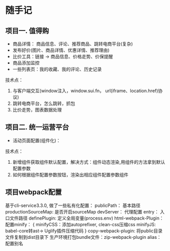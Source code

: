 # 随手记
## 项目一. 值得购
* 商品详情： 商品信息、评论、推荐商品、跳转电商平台(复杂)
* 发布好价(图片、商品详情、优惠详情、推荐理由)
* 比价工具：链接 -> 商品信息、价格走势、价保提醒
* 商品添加监控
* 一些列表页：我的收藏、我的评论、历史记录

技术点：
1. 与客户端交互(window注入，window.sui.fn， url(iframe、location.href)协议)
2. 跳转电商平台，怎么跳转，抓包
3. 比价走势，图表数据处理

## 项目二. 统一运营平台
* 活动页面配置(组件化)：

技术点：
1. 新增组件获取组件默认配置，解决方式：组件动态渲染,用组件的方法拿到默认配置参数
2. 如何根据组件配置参数按钮，渲染出相应组件配置参数组件

## 项目webpack配置
基于cli-service3.3.0, 做了一些私有化配置：
publicPath： 基本路径
productionSourceMap: 是否开启sourceMap
devServer： 代理配置
entry： 入口文件路径
definePlugin: 定义全局变量(process.env)
html-webpack-Plugin：
配置minify： {
  minifyCSS：添加autoprefixer, clean-css压缩css
  minifyJS: babel-core转ast-> Uglify插件压缩代码
}
copy-webpack-plugin: 将public目录文件复制到dist目录下
生产环境打包bundle文件：zip-webpack-plugin
alias：配置别名

